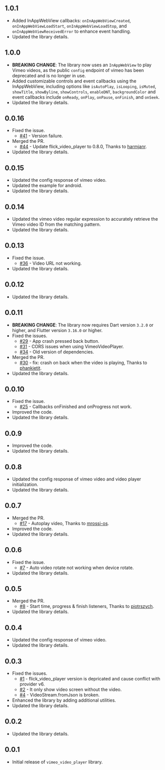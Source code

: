 ## 1.0.1

* Added InAppWebView callbacks: `onInAppWebViewCreated`, `onInAppWebViewLoadStart`,
  `onInAppWebViewLoadStop`, and `onInAppWebViewReceivedError` to enhance event handling.
* Updated the library details.

## 1.0.0

* **BREAKING CHANGE**: The library now uses an `InAppWebView` to play Vimeo videos,
  as the public `config` endpoint of vimeo has been deprecated and is no longer in use.
* Added customizable controls and event callbacks using the InAppWebView, including options like
  `isAutoPlay`, `isLooping`, `isMuted`, `showTitle`, `showByline`, `showControls`, `enableDNT`,
  `backgroundColor` and event callbacks include `onReady`, `onPlay`, `onPause`, `onFinish`, and
  `onSeek`.
* Updated the library details.

## 0.0.16

* Fixed the issue.
    - [#41](https://github.com/Mindinventory/vimeo_video_player/issues/41) - Version failure.
* Merged the PR.
    - [#44](https://github.com/Mindinventory/vimeo_video_player/pull/44) - Update flick_video_player
      to 0.8.0, Thanks to [harmjanr](https://github.com/harmjanr).
* Updated the library details.

## 0.0.15

* Updated the config response of vimeo video.
* Updated the example for android.
* Updated the library details.

## 0.0.14

* Updated the vimeo video regular expression to accurately retrieve the Vimeo video ID from the
  matching pattern.
* Updated the library details.

## 0.0.13

* Fixed the issue.
    - [#36](https://github.com/Mindinventory/vimeo_video_player/issues/36) - Video URL not working.
* Updated the library details.

## 0.0.12

* Updated the library details.

## 0.0.11

* **BREAKING CHANGE**: The library now requires Dart version `3.2.0` or higher,
  and Flutter version `3.16.0` or higher.
* Fixed the issues.
    - [#29](https://github.com/Mindinventory/vimeo_video_player/issues/29) - App crash pressed
      back button.
    - [#31](https://github.com/Mindinventory/vimeo_video_player/issues/31) - CORS issues when
      using VimeoVideoPlayer.
    - [#34](https://github.com/Mindinventory/vimeo_video_player/issues/34) - Old version of
      dependencies.
* Merged the PR.
    - [#30](https://github.com/Mindinventory/vimeo_video_player/pull/30) - fix: crash on back when
      the video is playing, Thanks to [phankietit](https://github.com/phankietit).
* Updated the library details.

## 0.0.10

* Fixed the issue.
    - [#25](https://github.com/Mindinventory/vimeo_video_player/issues/25) - Callbacks onFinished
      and onProgress not work.
* Improved the code.
* Updated the library details.

## 0.0.9

* Improved the code.
* Updated the library details.

## 0.0.8

* Updated the config response of vimeo video and video player initialization.
* Updated the library details.

## 0.0.7

* Merged the PR.
    - [#17](https://github.com/Mindinventory/vimeo_video_player/pull/17) - Autoplay video, Thanks
      to [mrossi-os](https://github.com/mrossi-os).
* Improved the code.
* Updated the library details.

## 0.0.6

* Fixed the issue.
    - [#7](https://github.com/Mindinventory/vimeo_video_player/issues/7) - Auto video rotate not
      working when device rotate.
* Updated the library details.

## 0.0.5

* Merged the PR.
    - [#8](https://github.com/Mindinventory/vimeo_video_player/pull/8) - Start time, progress &
      finish listeners, Thanks to [piotrszych](https://github.com/piotrszych).
* Updated the library details.

## 0.0.4

* Updated the config response of vimeo video.
* Updated the library details.

## 0.0.3

* Fixed the issues.
    - [#1](https://github.com/Mindinventory/vimeo_video_player/issues/1) - flick_video_player
      version is depricated and cause conflict with provider v6.
    - [#2](https://github.com/Mindinventory/vimeo_video_player/issues/2) - It only show video screen
      without the video.
    - [#4](https://github.com/Mindinventory/vimeo_video_player/issues/4) - VideoStream.fromJson is
      broken.
* Enhanced the library by adding additional utilities.
* Updated the library details.

## 0.0.2

* Updated the library details.

## 0.0.1

* Initial release of `vimeo_video_player` library.